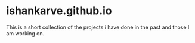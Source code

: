# ishankarve.github.io
This is a short collection of the projects i have done in the past and those I am working on.
